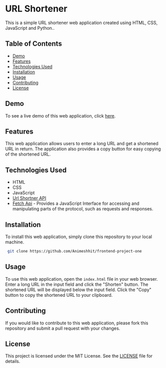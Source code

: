 # URL Shortener

This is a simple URL shortener web application created using HTML, CSS, JavaScript and Python..

## Table of Contents

- [Demo](#demo)
- [Features](#features)
- [Technologies Used](#technologies-used)
- [Installation](#installation)
- [Usage](#usage)
- [Contributing](#contributing)
- [License](#license)

## Demo

To see a live demo of this web application, click [here](https://url-shortner-chi-eight.vercel.app/).

## Features

This web application allows users to enter a long URL and get a shortened URL in return. The application also provides a copy button for easy copying of the shortened URL.

## Technologies Used

- HTML
- CSS
- JavaScript
- [Url Shortner API](https://api.shrtco.de/)
- [Fetch Api](https://developer.mozilla.org/en-US/docs/Web/API/Fetch_API/Using_Fetch) - Provides a JavaScript Interface for accessing and manipulating parts of the protocol, such as requests and responses.

## Installation

To install this web application, simply clone this repository to your local machine.

```bash
 git clone https://github.com/Animeshhit/frontend-project-one
```

## Usage

To use this web application, open the `index.html` file in your web browser. Enter a long URL in the input field and click the "Shorten" button. The shortened URL will be displayed below the input field. Click the "Copy" button to copy the shortened URL to your clipboard.

## Contributing

If you would like to contribute to this web application, please fork this repository and submit a pull request with your changes.

## License

This project is licensed under the MIT License. See the [LICENSE](LICENSE) file for details.
